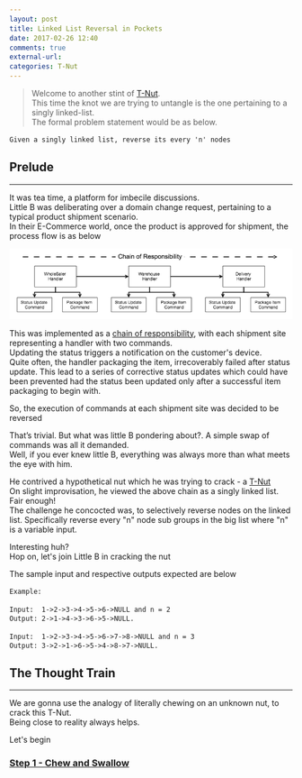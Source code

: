 ```yaml
---
layout: post
title: Linked List Reversal in Pockets
date: 2017-02-26 12:40
comments: true
external-url:
categories: T-Nut
---
```


>Welcome to another stint of [T-Nut](/blog/2017/02/21/technical-nuts/).<br>
This time the knot we are trying to untangle is the one pertaining to a singly linked-list.<br>
The formal problem statement would be as below.<br>

```
Given a singly linked list, reverse its every 'n' nodes
```

## Prelude
<hr>

It was tea time, a platform for imbecile discussions.<br>
Little B was deliberating over a domain change request, pertaining to a typical product shipment scenario.<br>
In their E-Commerce world, once the product is approved for shipment, the process flow is as below<br>

<img style="text-align: center" src="/assets/2017-02-26/chainOfResponsibility.png">

This was implemented as a [chain of responsibility](https://en.wikipedia.org/wiki/Chain-of-responsibility_pattern), with each shipment site representing a handler with two commands.<br>
Updating the status triggers a notification on the customer's device.<br>
Quite often, the handler packaging the item, irrecoverably failed after status update. This lead to a series of corrective status updates which could have been prevented had the status been updated only after a successful item packaging to begin with.<br>

So, the execution of commands at each shipment site was decided to be reversed<br>

That’s trivial. But what was little B pondering about?. A simple swap of  commands was all it demanded.<br>
Well, if you ever knew little B, everything was always more than what meets the eye with him.<br>

He contrived a hypothetical nut which he was trying to crack - a [T-Nut](/blog/2017/02/21/technical-nuts/)<br>
On slight improvisation, he viewed the above chain as a singly linked list. Fair enough!<br>
The challenge he concocted was, to selectively reverse nodes on the linked list. Specifically reverse every "n" node sub groups in the big list where "n" is a variable input.<br>

Interesting huh?<br>
Hop on, let's join Little B in cracking the nut<br>

The sample input and respective outputs expected are below<br>

```
Example:

Input:	1->2->3->4->5->6->NULL and n = 2
Output:	2->1->4->3->6->5->NULL.

Input:	1->2->3->4->5->6->7->8->NULL and n = 3
Output:	3->2->1->6->5->4->8->7->NULL.
```

## The Thought Train
<hr>

We are gonna use the analogy of literally chewing on an unknown nut, to crack this T-Nut.<br>
Being close to reality always helps.<br>

Let's begin<br>

### <u>Step 1 - Chew and Swallow</u>


